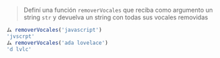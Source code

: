 > Definí una función `removerVocales` que reciba como argumento un string `str` y devuelva un string con todas sus vocales removidas
>
```javascript
ム removerVocales('javascript')
'jvscrpt'
ム removerVocales('ada lovelace')
'd lvlc'
```